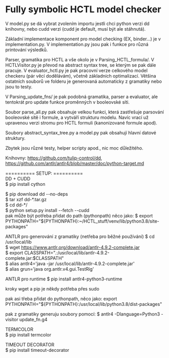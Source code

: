# Fully symbolic HCTL model checker

V model.py se dá vybrat zvolením importu jestli chci python verzi dd knihovny, nebo cudd verzi (cudd je default, musí být ale stáhnutá).

Základní implementace komponent pro model checking (EX, binder...) je v implementation.py. 
V implementation.py jsou pak i funkce pro různá printování výsledků.

Parser, gramatika pro HCTL a vše okolo je v Parsing_HCTL_formula/. 
V HCTLVisitor.py je převod na abstract syntax tree, se kterým se pak dále pracuje.
V evaluator_hctl.py je pak pracovní verze celkového model checkeru (pár věcí dodělávám), včetně základních optimalizací.
Většina ostatních souborů ve folderu je generovaná automaticky z gramatiky nebo jsou to testy.

V Parsing_update_fns/ je pak podobná gramatika, parser a evaluator, ale tentokrát pro update funkce proměnných v booleovské síti.

Soubor parse_all.py pak obsahuje velkou funkci, která zastřešuje parsování booleovské sítě i formule, a vytváří strukturu modelu.
Navíc vrací už upravenou verzi stromu pro HCTL formuli (kanonizované formule apod).

Soubory abstract_syntax_tree.py a model.py pak obsahují hlavní datové struktury.

Zbytek jsou různé testy, helper scripty apod., nic moc důležitého.

Knihovny: https://github.com/tulip-control/dd, https://github.com/antlr/antlr4/blob/master/doc/python-target.md


========== SETUP: ==========  
DD + CUDD  
$ pip install cython

$ pip download dd --no-deps  
$ tar xzf dd-\*.tar.gz  
$ cd dd-\*/  
$ python setup.py install --fetch --cudd  
pak může být potřeba přidat do path (pythonpath) něco jako: $ export PYTHONPATH="${PYTHONPATH}:~/HCTL_stuff/venv/lib/python3.8/site-packages"


ANTLR pro generování z gramatiky (netřeba pro běžné používání)
$ cd /usr/local/lib  
$ wget https://www.antlr.org/download/antlr-4.9.2-complete.jar  
$ export CLASSPATH=".:/usr/local/lib/antlr-4.9.2-complete.jar:$CLASSPATH"  
$ alias antlr4='java -jar /usr/local/lib/antlr-4.9.2-complete.jar'  
$ alias grun='java org.antlr.v4.gui.TestRig'  

ANTLR pro runtime
$ pip install antlr4-python3-runtime

kroky wget a pip je někdy potřeba přes sudo

pak asi třeba přidat do pythonpath, něco jako: export PYTHONPATH="${PYTHONPATH}:/usr/local/lib/python3.8/dist-packages"

pak z gramatiky generuju soubory pomocí: $ antlr4 -Dlanguage=Python3 -visitor update_fn.g4  


TERMCOLOR  
$ pip install termcolor  


TIMEOUT DECORATOR  
$ pip install timeout-decorator
